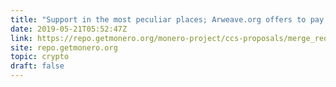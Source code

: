 ```yaml
---
title: "Support in the most peculiar places; Arweave.org offers to pay one of Monero's RandomX audits"
date: 2019-05-21T05:52:47Z
link: https://repo.getmonero.org/monero-project/ccs-proposals/merge_requests/66?utm_medium=RSS&utm_source=hune
site: repo.getmonero.org
topic: crypto
draft: false
---
```

